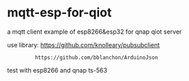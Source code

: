 
# mqtt-esp-for-qiot
a mqtt client example of esp8266&esp32 for qnap qiot server

use library: 
             https://github.com/knolleary/pubsubclient

             https://github.com/bblanchon/ArduinoJson

test with esp8266 and qnap ts-563

